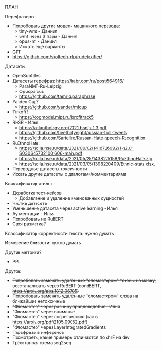 ПЛАН

Перефразеры:
- Попробовать другие модели машинного перевода:
  - tiny-wmt - Даниил
  - wmt через 3 пары - Даниил
  - opus-mt - Даниил 
  - Искать ещё варианты
- GPT
- https://github.com/skoltech-nlp/rudetoxifier/

Датасеты:
- OpenSubtitles
- Датасеты перефраз: https://habr.com/ru/post/564916/
  - ParaNMT-Ru-Leipzig
  - Opusparcus
  - https://github.com/tamriq/paraphrase
- Yandex Cup?
  - https://github.com/yandex/mlcup
- Tinkoff?
  - https://cogmodel.mipt.ru/iprofitrack5
- RHSR - Илья:
  - https://aclanthology.org/2021.bsnlp-1.3.pdf
  - https://github.com/fivethirtyeight/russian-troll-tweets
  - https://github.com/Sariellee/Russan-Hate-speech-Recognition
- RuEthnoHate: 
  - https://scila.hse.ru/data/2021/09/02/1416726992/1-s2.0-S0306457321001606-main.pdf
  - https://scila.hse.ru/data/2021/05/25/1438275158/RuEthnoHate.zip
  - https://scila.hse.ru/data/2021/03/05/1398220409/Ethnic-stats.xlsx.
- Переводные датасеты токсичности
- Искать другие датасеты с диалогами/комментариями

Классификатор стиля:
- Доработка тест-кейсов
  - Добавление и удаление именованных сущностей
- Чистка датасета
- Уменьшение датасета через active learning - Илья
- Аугментации - Илья
- Попробовать не RuBERT
- Своя разметка?

Классификатор корректности текста: нужно думать

Измерение близости: нужно думать

Другие метрики?
- PPL

Другое:
- ~~Попробовать заменять удалённые "фломастером" токены на маску, восстаналивать через RuBERT (condBERT, https://arxiv.org/abs/1812.06705)~~
- Попробовать заменять удалённые "фломастером" слова на ближайшие нетоксичные
- ~~"Фломастер" через разницу правдоподобия - Илья~~
- "Фломастер" через внимание
- "Фломастер" через логрегрессию (как в https://arxiv.org/pdf/2105.09052.pdf)
- "Фломастер" через LayerIntegratedGradients
- Перефразы в инференсе
- Посмотреть, какие примеры отличаются по chrF на dev
- Трёхэтапная схема seq2seq
